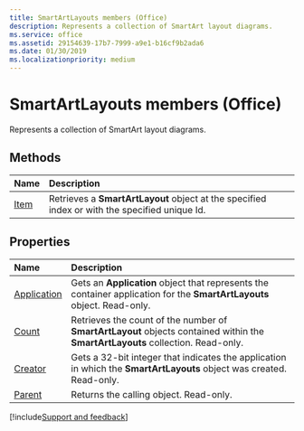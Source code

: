 ```yaml
---
title: SmartArtLayouts members (Office)
description: Represents a collection of SmartArt layout diagrams.
ms.service: office
ms.assetid: 29154639-17b7-7999-a9e1-b16cf9b2ada6
ms.date: 01/30/2019
ms.localizationpriority: medium
---
```



# SmartArtLayouts members (Office)

Represents a collection of SmartArt layout diagrams.


## Methods

|Name|Description|
|:-----|:-----|
|[Item](../../Office.SmartArtLayouts.Item.md)|Retrieves a **SmartArtLayout** object at the specified index or with the specified unique Id.|


## Properties

|Name|Description|
|:-----|:-----|
|[Application](../../Office.SmartArtLayouts.Application.md)|Gets an **Application** object that represents the container application for the **SmartArtLayouts** object. Read-only.|
|[Count](../../Office.SmartArtLayouts.Count.md)|Retrieves the count of the number of **SmartArtLayout** objects contained within the **SmartArtLayouts** collection. Read-only.|
|[Creator](../../Office.SmartArtLayouts.Creator.md)|Gets a 32-bit integer that indicates the application in which the **SmartArtLayouts** object was created. Read-only.|
|[Parent](../../Office.SmartArtLayouts.Parent.md)|Returns the calling object. Read-only.|

[!include[Support and feedback](~/includes/feedback-boilerplate.md)]